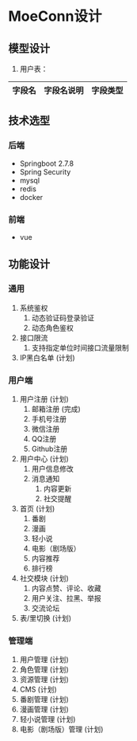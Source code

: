 # MoeConn设计
## 模型设计
1. 用户表：

|字段名|字段名说明|字段类型|
|-------|--------|--------|
   
## 技术选型
### 后端
* Springboot 2.7.8
* Spring Security
* mysql
* redis
* docker

### 前端
* vue

## 功能设计
### 通用
1. 系统鉴权
   1. 动态验证码登录验证
   2. 动态角色鉴权
2. 接口限流
   1. 支持指定单位时间接口流量限制
3. IP黑白名单 (计划)
### 用户端
1. 用户注册 (计划)
   1. 邮箱注册 (完成)
   2. 手机号注册
   3. 微信注册
   4. QQ注册
   5. Github注册
2. 用户中心 (计划)
   1. 用户信息修改
   2. 消息通知
      1. 内容更新
      2. 社交提醒
3. 首页 (计划)
   1. 番剧
   2. 漫画
   3. 轻小说
   4. 电影（剧场版）
   5. 内容推荐
   6. 排行榜
4. 社交模块 (计划)
   1. 内容点赞、评论、收藏
   2. 用户关注、拉黑、举报
   3. 交流论坛
5. 表/里切换 (计划)

### 管理端
   1. 用户管理 (计划)
   2. 角色管理 (计划)
   3. 资源管理 (计划)
   4. CMS (计划)
   5. 番剧管理 (计划)
   6. 漫画管理 (计划)
   7. 轻小说管理 (计划)
   8. 电影（剧场版）管理 (计划)
